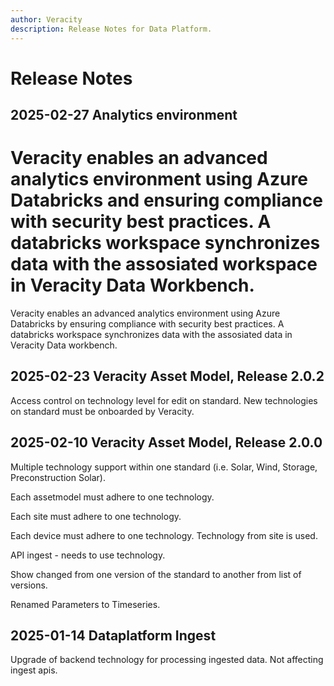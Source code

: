```yaml
---
author: Veracity
description: Release Notes for Data Platform.
---
```


# Release Notes

## 2025-02-27 Analytics environment

Veracity enables an advanced analytics environment using Azure Databricks and ensuring compliance with security best practices. A databricks workspace synchronizes data with the assosiated workspace in Veracity Data Workbench.
=======
Veracity enables an advanced analytics environment using Azure Databricks by ensuring compliance with security best practices. A databricks workspace synchronizes data with the assosiated data in Veracity Data workbench.

## 2025-02-23 Veracity Asset Model, Release 2.0.2
Access control on technology level for edit on standard. New technologies on standard must be onboarded by Veracity.

## 2025-02-10 Veracity Asset Model, Release 2.0.0

Multiple technology support within one standard (i.e. Solar, Wind, Storage, Preconstruction Solar).

Each assetmodel must adhere to one technology.

Each site must adhere to one technology.

Each device must adhere to one technology. Technology from site is used.

API ingest - needs to use technology.

Show changed from one version of the standard to another from list of versions.

Renamed Parameters to Timeseries.


## 2025-01-14 Dataplatform Ingest

Upgrade of backend technology for processing ingested data. Not affecting ingest apis.
